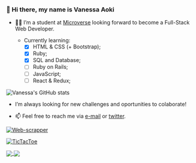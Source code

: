 ### 👋 Hi there, my name is Vanessa Aoki 

- :woman_technologist: I’m a student at [Microverse](https://www.microverse.org/) looking forward to become a Full-Stack Web Developer.

    - Currently learning:
        - [x] HTML & CSS (+ Bootstrap);
        - [x] Ruby; 
        - [x] SQL and Database;
        - [ ] Ruby on Rails;
        - [ ] JavaScript;
        - [ ] React & Redux;
        
![Vanessa's GitHub stats](https://github-readme-stats.vercel.app/api?username=VanessaAoki&theme=dracula&show_icons=true)

- I’m always looking for new challenges and oportunities to colaborate!

- 📫 Feel free to reach me via [e-mail](vanessa.aoki@outlook.com) or [twitter](https://twitter.com/VanessaSAoki).

[![Web-scrapper](https://github-readme-stats.vercel.app/api/pin/?username=VanessaAoki&repo=Ruby-Capstone&theme=dracula)](https://github.com/VanessaAoki/Ruby-Capstone)

[![TicTacToe](https://github-readme-stats.vercel.app/api/pin/?username=VanessaAoki&repo=TicTacToe&theme=dracula)](https://github.com/VanessaAoki/TicTacToe)

<a href="https://github.com/VanessaAoki/Ruby-Capstone">
  <img align="center" src="https://github-readme-stats.vercel.app/api/pin/?username=VanessaAoki&repo=Ruby-Capstone&theme=dracula" />
</a>
<a href="https://github.com/VanessaAoki/TicTacToe">
  <img align="center" src="https://github-readme-stats.vercel.app/api/pin/?username=VanessaAoki&repo=TicTacToe&theme=dracula" />
</a>
